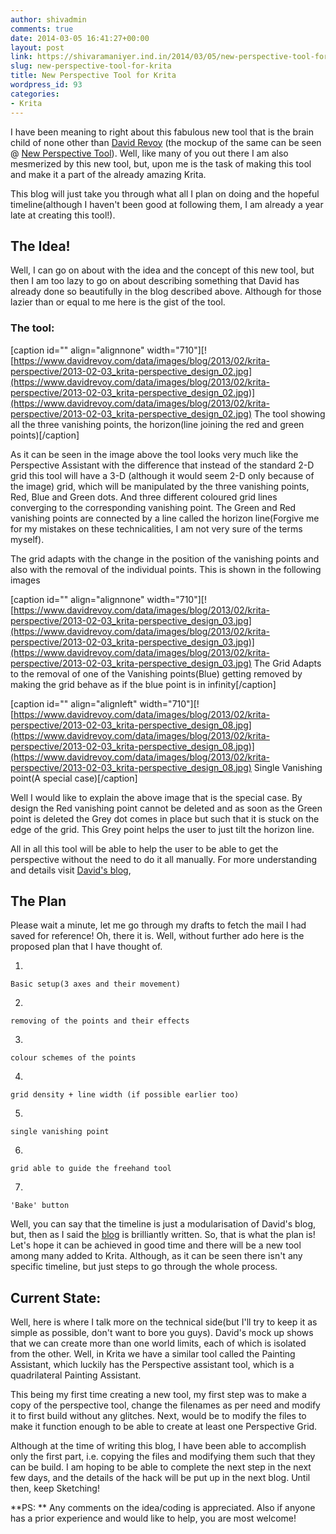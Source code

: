 ```yaml
---
author: shivadmin
comments: true
date: 2014-03-05 16:41:27+00:00
layout: post
link: https://shivaramaniyer.ind.in/2014/03/05/new-perspective-tool-for-krita/
slug: new-perspective-tool-for-krita
title: New Perspective Tool for Krita
wordpress_id: 93
categories:
- Krita
---
```


I have been meaning to right about this fabulous new tool that is the brain child of none other than [David Revoy](davidrevoy.com) (the mockup of the same can be seen @ [New Perspective Tool](https://davidrevoy.com/article159/design-ideas-for-a-new-krita-perspective-tool)). Well, like many of you out there I am also mesmerized by this new tool, but, upon me is the task of making this tool and make it a part of the already amazing Krita.

This blog will just take you through what all I plan on doing and the hopeful timeline(although I haven't been good at following them, I am already a year late at creating this tool!).


## The Idea!


Well, I can go on about with the idea and the concept of this new tool, but then I am too lazy to go on about describing something that David has already done so beautifully in the blog described above. Although for those lazier than or equal to me here is the gist of the tool.


### The tool:


[caption id="" align="alignnone" width="710"][![https://www.davidrevoy.com/data/images/blog/2013/02/krita-perspective/2013-02-03_krita-perspective_design_02.jpg](https://www.davidrevoy.com/data/images/blog/2013/02/krita-perspective/2013-02-03_krita-perspective_design_02.jpg)](https://www.davidrevoy.com/data/images/blog/2013/02/krita-perspective/2013-02-03_krita-perspective_design_02.jpg) The tool showing all the three vanishing points, the horizon(line joining the red and green points)[/caption]

As it can be seen in the image above the tool looks very much like the Perspective Assistant with the difference that instead of the standard 2-D grid this tool will have a 3-D (although it would seem 2-D only because of the image) grid, which will be manipulated by the three vanishing points, Red, Blue and Green dots. And three different coloured grid lines converging to the corresponding vanishing point. The Green and Red vanishing points are connected by a line called the horizon line(Forgive me for my mistakes on these technicalities, I am not very sure of the terms myself).

The grid adapts with the change in the position of the vanishing points and also with the removal of the individual points. This is shown in the following images

[caption id="" align="alignnone" width="710"][![https://www.davidrevoy.com/data/images/blog/2013/02/krita-perspective/2013-02-03_krita-perspective_design_03.jpg](https://www.davidrevoy.com/data/images/blog/2013/02/krita-perspective/2013-02-03_krita-perspective_design_03.jpg)](https://www.davidrevoy.com/data/images/blog/2013/02/krita-perspective/2013-02-03_krita-perspective_design_03.jpg) The Grid Adapts to the removal of one of the Vanishing points(Blue) getting removed by making the grid behave as if the blue point is in infinity[/caption]

[caption id="" align="alignleft" width="710"][![https://www.davidrevoy.com/data/images/blog/2013/02/krita-perspective/2013-02-03_krita-perspective_design_08.jpg](https://www.davidrevoy.com/data/images/blog/2013/02/krita-perspective/2013-02-03_krita-perspective_design_08.jpg)](https://www.davidrevoy.com/data/images/blog/2013/02/krita-perspective/2013-02-03_krita-perspective_design_08.jpg) Single Vanishing point(A special case)[/caption]

Well I would like to explain the above image that is the special case. By design the Red vanishing point cannot be deleted and as soon as the Green point is deleted the Grey dot comes in place but such that it is stuck on the edge of the grid. This Grey point helps the user to just tilt the horizon line.

All in all this tool will be able to help the user to be able to get the perspective without the need to do it all manually. For more understanding and details visit [David's blog](https://www.davidrevoy.com/article159/design-ideas-for-a-new-krita-perspective-tool),


## The Plan


Please wait a minute, let me go through my drafts to fetch the mail I had saved for reference! Oh, there it is. Well, without further ado here is the proposed plan that I have thought of.



 	
  1. 

    
    Basic setup(3 axes and their movement)




 	
  2. 

    
    removing of the points and their effects




 	
  3. 

    
    colour schemes of the points




 	
  4. 

    
    grid density + line width (if possible earlier too)




 	
  5. 

    
    single vanishing point




 	
  6. 

    
    grid able to guide the freehand tool




 	
  7. 

    
    'Bake' button





Well, you can say that the timeline is just a modularisation of David's blog, but, then as I said the [blog](https://davidrevoy.com/article159/design-ideas-for-a-new-krita-perspective-tool) is brilliantly written. So, that is what the plan is! Let's hope it can be achieved in good time and there will be a new tool among many added to Krita. Although, as it can be seen there isn't any specific timeline, but just steps to go through the whole process.


## Current State:


Well, here is where I talk more on the technical side(but I'll try to keep it as simple as possible, don't want to bore you guys). David's mock up shows that we can create more than one world limits, each of which is isolated from the other. Well, in Krita we have a similar tool called the Painting Assistant, which luckily has the Perspective assistant tool, which is a quadrilateral Painting Assistant.

This being my first time creating a new tool, my first step was to make a copy of the perspective tool, change the filenames as per need and modify it to first build without any glitches. Next, would be to modify the files to make it function enough to be able to create at least one Perspective Grid.

Although at the time of writing this blog, I have been able to accomplish only the first part, i.e. copying the files and modifying them such that they can be build. I am hoping to be able to complete the next step in the next few days, and the details of the hack will be put up in the next blog. Until then, keep Sketching!

**PS: ** Any comments on the idea/coding is appreciated. Also if anyone has a prior experience and would like to help, you are most welcome!
